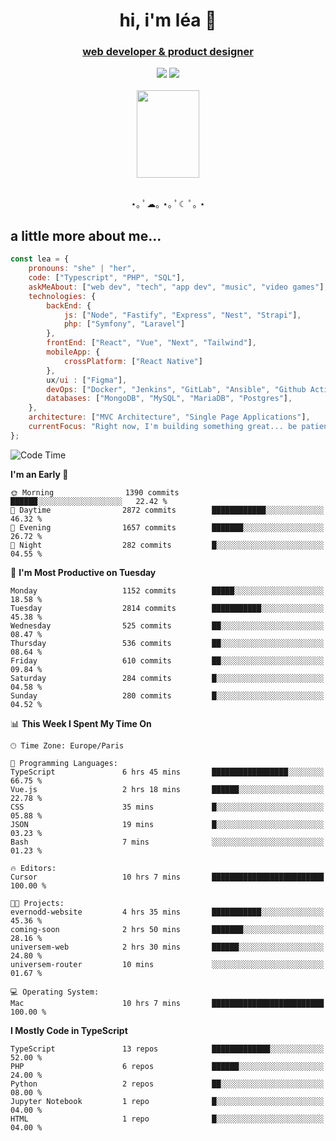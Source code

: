<h1 align="center">hi, i'm léa 🌙</h1>
<h3 align="center"><ins>web developer & product designer</ins></h3>  
<div align="center">
  <a href="https://www.linkedin.com/in/lea-reiter22/"><img src="https://img.shields.io/badge/LinkedIn-0077B5?style=for-the-badge&logo=linkedin&logoColor=white"/></a>
  <a href="mailto:lea.reiter@outlook.fr"><img src="https://img.shields.io/badge/Contact-2A2A2A?style=for-the-badge&logo=minutemailer&logoColor=white"/></a>
</div>
<br>
  <div align="center">  <img src="https://github.com/xmnchild/xmnchild/blob/main/1702415560_StardewValleyHappyGreyCat.png" height="140" width="100"/>
</div>
<br>
  <p align="center">
                 ⋆｡ ﾟ☁︎｡ ⋆｡ ﾟ☾ ﾟ｡ ⋆
  </p>
  <h2>a little more about me...</h2>
  
```js
const lea = {
    pronouns: "she" | "her",
    code: ["Typescript", "PHP", "SQL"],
    askMeAbout: ["web dev", "tech", "app dev", "music", "video games"],
    technologies: {
        backEnd: {
            js: ["Node", "Fastify", "Express", "Nest", "Strapi"],
            php: ["Symfony", "Laravel"]
        },
        frontEnd: ["React", "Vue", "Next", "Tailwind"],
        mobileApp: {
            crossPlatform: ["React Native"]
        },
        ux/ui : ["Figma"],
        devOps: ["Docker", "Jenkins", "GitLab", "Ansible", "Github Actions"],
        databases: ["MongoDB", "MySQL", "MariaDB", "Postgres"],
    },
    architecture: ["MVC Architecture", "Single Page Applications"],
    currentFocus: "Right now, I'm building something great... be patient.",
};
```
<!--START_SECTION:waka-->
![Code Time](http://img.shields.io/badge/Code%20Time-477%20hrs%2056%20mins-blue)

**I'm an Early 🐤** 

```text
🌞 Morning                1390 commits        ██████░░░░░░░░░░░░░░░░░░░   22.42 % 
🌆 Daytime                2872 commits        ████████████░░░░░░░░░░░░░   46.32 % 
🌃 Evening                1657 commits        ███████░░░░░░░░░░░░░░░░░░   26.72 % 
🌙 Night                  282 commits         █░░░░░░░░░░░░░░░░░░░░░░░░   04.55 % 
```
📅 **I'm Most Productive on Tuesday** 

```text
Monday                   1152 commits        █████░░░░░░░░░░░░░░░░░░░░   18.58 % 
Tuesday                  2814 commits        ███████████░░░░░░░░░░░░░░   45.38 % 
Wednesday                525 commits         ██░░░░░░░░░░░░░░░░░░░░░░░   08.47 % 
Thursday                 536 commits         ██░░░░░░░░░░░░░░░░░░░░░░░   08.64 % 
Friday                   610 commits         ██░░░░░░░░░░░░░░░░░░░░░░░   09.84 % 
Saturday                 284 commits         █░░░░░░░░░░░░░░░░░░░░░░░░   04.58 % 
Sunday                   280 commits         █░░░░░░░░░░░░░░░░░░░░░░░░   04.52 % 
```


📊 **This Week I Spent My Time On** 

```text
🕑︎ Time Zone: Europe/Paris

💬 Programming Languages: 
TypeScript               6 hrs 45 mins       █████████████████░░░░░░░░   66.75 % 
Vue.js                   2 hrs 18 mins       ██████░░░░░░░░░░░░░░░░░░░   22.78 % 
CSS                      35 mins             █░░░░░░░░░░░░░░░░░░░░░░░░   05.88 % 
JSON                     19 mins             █░░░░░░░░░░░░░░░░░░░░░░░░   03.23 % 
Bash                     7 mins              ░░░░░░░░░░░░░░░░░░░░░░░░░   01.23 % 

🔥 Editors: 
Cursor                   10 hrs 7 mins       █████████████████████████   100.00 % 

🐱‍💻 Projects: 
evernodd-website         4 hrs 35 mins       ███████████░░░░░░░░░░░░░░   45.36 % 
coming-soon              2 hrs 50 mins       ███████░░░░░░░░░░░░░░░░░░   28.16 % 
universem-web            2 hrs 30 mins       ██████░░░░░░░░░░░░░░░░░░░   24.80 % 
universem-router         10 mins             ░░░░░░░░░░░░░░░░░░░░░░░░░   01.67 % 

💻 Operating System: 
Mac                      10 hrs 7 mins       █████████████████████████   100.00 % 
```

**I Mostly Code in TypeScript** 

```text
TypeScript               13 repos            █████████████░░░░░░░░░░░░   52.00 % 
PHP                      6 repos             ██████░░░░░░░░░░░░░░░░░░░   24.00 % 
Python                   2 repos             ██░░░░░░░░░░░░░░░░░░░░░░░   08.00 % 
Jupyter Notebook         1 repo              █░░░░░░░░░░░░░░░░░░░░░░░░   04.00 % 
HTML                     1 repo              █░░░░░░░░░░░░░░░░░░░░░░░░   04.00 % 
```




<!--END_SECTION:waka-->
